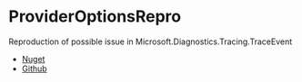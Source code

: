# ProviderOptionsRepro

Reproduction of possible issue in Microsoft.Diagnostics.Tracing.TraceEvent

- [Nuget](https://www.nuget.org/packages/Microsoft.Diagnostics.Tracing.TraceEvent)
- [Github](https://github.com/Microsoft/perfview)
